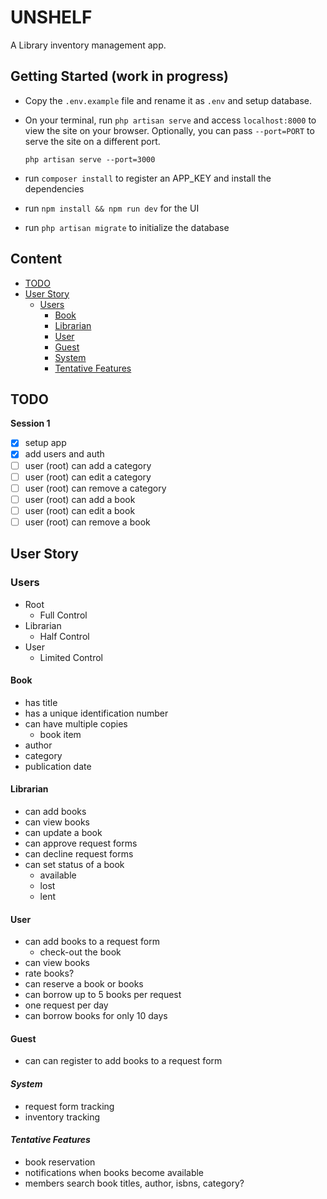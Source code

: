 # UNSHELF

A Library inventory management app.

## Getting Started (work in progress)

-   Copy the `.env.example` file and rename it as `.env` and setup database.
-   On your terminal, run `php artisan serve` and access `localhost:8000` to
    view the site on your browser. Optionally, you can pass `--port=PORT` to
    serve the site on a different port.

        php artisan serve --port=3000

-   run `composer install` to register an APP_KEY and install the dependencies
-   run `npm install && npm run dev` for the UI
-   run `php artisan migrate` to initialize the database

## Content

-   [TODO](#todo)
-   [User Story](#user-story)
    -   [Users](#users)
        -   [Book](#book)
        -   [Librarian](#librarian)
        -   [User](#user)
        -   [Guest](#guest)
        -   [System](#system)
        -   [Tentative Features](#tentative-features)

## TODO

**Session 1**

-   [x] setup app
-   [x] add users and auth
-   [ ] user (root) can add a category
-   [ ] user (root) can edit a category
-   [ ] user (root) can remove a category
-   [ ] user (root) can add a book
-   [ ] user (root) can edit a book
-   [ ] user (root) can remove a book

## User Story

### Users

-   Root
    -   Full Control
-   Librarian
    -   Half Control
-   User
    -   Limited Control

#### Book

-   has title
-   has a unique identification number
-   can have multiple copies
    -   book item
-   author
-   category
-   publication date

#### Librarian

-   can add books
-   can view books
-   can update a book
-   can approve request forms
-   can decline request forms
-   can set status of a book
    -   available
    -   lost
    -   lent

#### User

-   can add books to a request form
    -   check-out the book
-   can view books
-   rate books?
-   can reserve a book or books
-   can borrow up to 5 books per request
-   one request per day
-   can borrow books for only 10 days

#### Guest

-   can can register to add books to a request form

#### _System_

-   request form tracking
-   inventory tracking

#### _Tentative Features_

-   book reservation
-   notifications when books become available
-   members search book titles, author, isbns, category?
